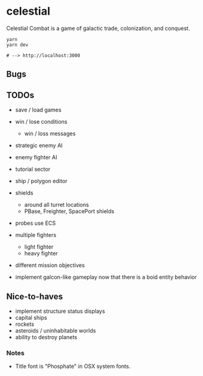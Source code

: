 # celestial

Celestial Combat is a game of galactic trade, colonization, and conquest. 

```
yarn
yarn dev

# --> http://localhost:3000
```

## Bugs

## TODOs
- save / load games

- win / lose conditions
    - win / loss messages
    
- strategic enemy AI
- enemy fighter AI
- tutorial sector

- ship / polygon editor

- shields
    - around all turret locations
    - PBase, Freighter, SpacePort shields

- probes use ECS

- multiple fighters
    - light fighter
    - heavy fighter
- different mission objectives

- implement galcon-like gameplay now that there is a boid entity behavior

## Nice-to-haves

- implement structure status displays
- capital ships
- rockets
- asteroids / uninhabitable worlds
- ability to destroy planets

### Notes

- Title font is "Phosphate" in OSX system fonts.